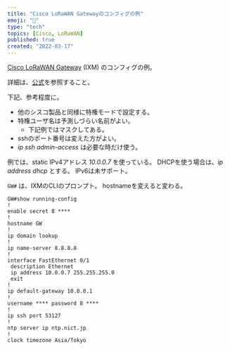 ```yaml
---
title: "Cisco LoRaWAN Gatewayのコンフィグの例"
emoji: "🦝"
type: "tech"
topics: [Cisco, LoRaWAN]
published: true
created: "2022-03-17"
---
```


[Cisco LoRaWAN Gateway](https://www.cisco.com/c/ja_jp/products/collateral/se/internet-of-things/datasheet-c78-737307.html) (IXM) のコンフィグの例。

詳細は、[公式](https://www.cisco.com/c/ja_jp/support/routers/interface-module-lorawan-868mhz-915mhz/model.html)を参照すること。

下記、参考程度に。

- 他のシスコ製品と同様に特権モードで設定する。
- 特権ユーザ名は予測しづらい名前がよい。
    + 下記例ではマスクしてある。
- sshのポート番号は変えた方がよい。
- *ip ssh admin-access* は必要な時だけ使う。

例では、static IPv4アドレス *10.0.0.7* を使っている。
DHCPを使う場合は、*ip address dhcp* とする。
IPv6は未サポート。

`GW#` は、IXMのCLIのプロンプト。 hostnameを変えると変わる。

```
GW#show running-config
!
enable secret 8 ****
!
hostname GW
!
ip domain lookup
!
ip name-server 8.8.8.8
!
interface FastEthernet 0/1
 description Ethernet
 ip address 10.0.0.7 255.255.255.0
 exit
!
ip default-gateway 10.0.0.1
!
username **** password 8 ****
!
ip ssh port 53127
!
ntp server ip ntp.nict.jp
!
clock timezone Asia/Tokyo
```
